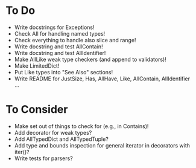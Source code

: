 # To Do
- Write docstrings for Exceptions!
- Check All for handling named types!
- Check everything to handle also slice and range!
- Write docstring and test AllContain!
- Write docstring and test AllIdentifier!
- Make AllLike weak type checkers (and append to validators)!
- Make LimitedDict!
- Put Like types into "See Also" sections!
- Write README for JustSize, Has, AllHave, Like, AllContain, AllIdentifier ...

# To Consider
- Make set out of things to check for (e.g., in Contains)!
- Add decorator for weak types?
- Add AllTypedDict and AllTypedTuple?
- Add type and bounds inspection for general iterator in decorators with iter()?
- Write tests for parsers?
